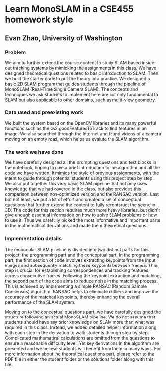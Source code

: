 # Learn MonoSLAM in a CSE455 homework style

## Evan Zhao, University of Washington


### Problem
We aim to further extend the course content to study SLAM based inside-out tracking systems by mimicking the assignments in this class. We have designed theoretical questions related to basic introduction to SLAM. Then we built the starter code to put the theory into practice. We designed a basic 2D SLAM program that guides students through the pipeline of MonoSLAM (Real-Time Single Camera SLAM). The concepts and techniques we ask students to implement here are not only fundamental to SLAM but also applicable to other domains, such as multi-view geometry. 

### Data used and preexisting work
We built the system based on the OpenCV libraries and its many powerful functions such as the cv2.goodFeaturesToTrack to find features in an image. We also searched through the Internet and found videos of a camera moving on an empty road, which helps us evalute the SLAM algorithm.

### The work we have done
We have carefully designed all the prompting questions and text blocks in the notebook, hoping to give a brief introduction to the algorithm and all the code we have written. It mimics the style of previous assignments, with the intent to guide through potential students using this project step by step. We also put together this very basic SLAM pipeline that not only uses knowledge that we had covered in the class, but also provides this comparison between non-optimized version and the RANSAC version. Last but not least, we put a lot of effort and created a set of conceptual questions that further extend the content to fully recontsruct the scene in 3D. The code for this section requires much more heavy libraries, but didn't give enough essential information on how to solve SLAM problems or how to use it. Thus we carefully picked the most informative and important parts in the mathematical derivations and made them theoretical questions.

### Implementation details
The monocular SLAM pipeline is divided into two distinct parts for this project: the programming part and the conceptual part.
In the programming part, the first section of code involves extracting keypoints from the input images and subsequently matching these keypoints between frames. This step is crucial for establishing correspondences and tracking features across consecutive frames.
Following the keypoint extraction and matching, the second part of the code aims to reduce noise in the matching process. This is achieved by implementing a simple RANSAC (Random Sample Consensus) algorithm. RANSAC helps to eliminate outliers and improve the accuracy of the matched keypoints, thereby enhancing the overall performance of the SLAM system.

Moving on to the conceptual questions part, we have carefully designed the structure following an actual MonoSLAM pipeline. We do not assume that students should have any prior knowledge on SLAM more than what was required in this class. Instead, we added detailed helper information along with each step in the derivation to walk students through step by step. Complicated mathematical calculations are omitted from the questions to ensure a reasonable difficulty level. Yet key derivations in the algorithm are presented and we believe students will benefit from them in many ways. For more information about the theoretical questions part, please refer to the PDF file in either the student folder or the solutions folder along with this file.
